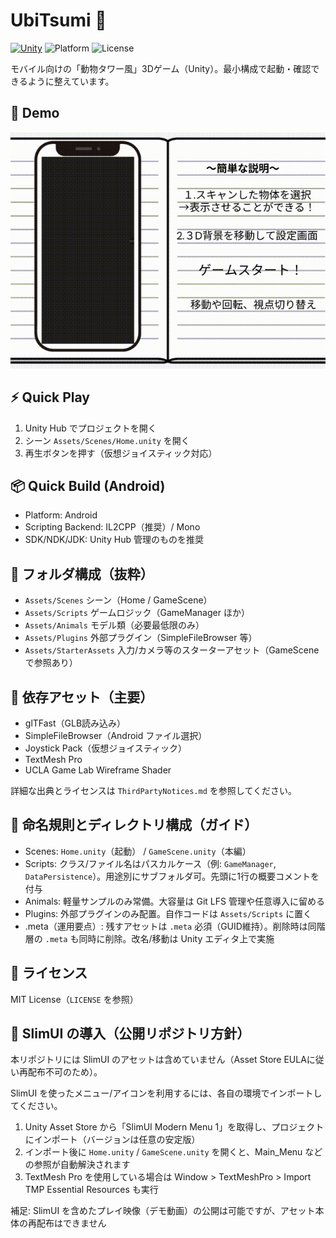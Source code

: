 ﻿# UbiTsumi 🐾

[![Unity](https://img.shields.io/badge/Unity-6000.0.48f1-blue?logo=unity)](#)
![Platform](https://img.shields.io/badge/Platform-Android-lightgrey)
![License](https://img.shields.io/badge/License-MIT-green)

モバイル向けの「動物タワー風」3Dゲーム（Unity）。最小構成で起動・確認できるように整えています。

## 🎥 Demo
[![Demo](docs/images/demo.gif)](https://github.com/user-attachments/assets/ad2d3c38-0f14-4bed-9956-113ea5e775a8)



## ⚡ Quick Play
1. Unity Hub でプロジェクトを開く
2. シーン `Assets/Scenes/Home.unity` を開く
3. 再生ボタンを押す（仮想ジョイスティック対応）

## 📦 Quick Build (Android)
- Platform: Android
- Scripting Backend: IL2CPP（推奨）/ Mono
- SDK/NDK/JDK: Unity Hub 管理のものを推奨

## 📁 フォルダ構成（抜粋）
- `Assets/Scenes` シーン（Home / GameScene）
- `Assets/Scripts` ゲームロジック（GameManager ほか）
- `Assets/Animals` モデル類（必要最低限のみ）
- `Assets/Plugins` 外部プラグイン（SimpleFileBrowser 等）
- `Assets/StarterAssets` 入力/カメラ等のスターターアセット（GameScene で参照あり）

## 🔗 依存アセット（主要）
- glTFast（GLB読み込み）
- SimpleFileBrowser（Android ファイル選択）
- Joystick Pack（仮想ジョイスティック）
- TextMesh Pro
- UCLA Game Lab Wireframe Shader

詳細な出典とライセンスは `ThirdPartyNotices.md` を参照してください。

## 🧭 命名規則とディレクトリ構成（ガイド）
- Scenes: `Home.unity`（起動） / `GameScene.unity`（本編）
- Scripts: クラス/ファイル名はパスカルケース（例: `GameManager`, `DataPersistence`）。用途別にサブフォルダ可。先頭に1行の概要コメントを付与
- Animals: 軽量サンプルのみ常備。大容量は Git LFS 管理や任意導入に留める
- Plugins: 外部プラグインのみ配置。自作コードは `Assets/Scripts` に置く
- .meta（運用要点）: 残すアセットは `.meta` 必須（GUID維持）。削除時は同階層の `.meta` も同時に削除。改名/移動は Unity エディタ上で実施

## 📜 ライセンス
MIT License（`LICENSE` を参照）

## 🧩 SlimUI の導入（公開リポジトリ方針）
本リポジトリには SlimUI のアセットは含めていません（Asset Store EULAに従い再配布不可のため）。

SlimUI を使ったメニュー/アイコンを利用するには、各自の環境でインポートしてください。

1. Unity Asset Store から「SlimUI Modern Menu 1」を取得し、プロジェクトにインポート（バージョンは任意の安定版）
2. インポート後に `Home.unity` / `GameScene.unity` を開くと、Main_Menu などの参照が自動解決されます
3. TextMesh Pro を使用している場合は Window > TextMeshPro > Import TMP Essential Resources も実行

補足: SlimUI を含めたプレイ映像（デモ動画）の公開は可能ですが、アセット本体の再配布はできません
